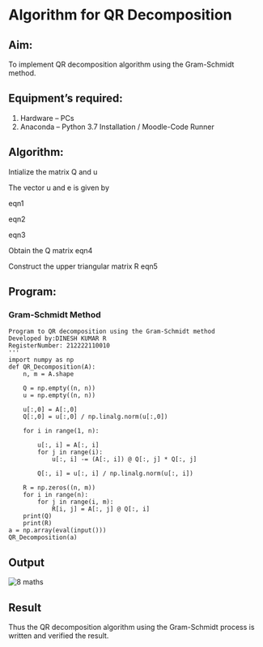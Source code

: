# Algorithm for QR Decomposition

## Aim:

To implement QR decomposition algorithm using the Gram-Schmidt method.

## Equipment’s required:

1.	Hardware – PCs
2.	Anaconda – Python 3.7 Installation / Moodle-Code Runner

## Algorithm:

Intialize the matrix Q and u

The vector u and e is given by

eqn1

eqn2

eqn3

Obtain the Q matrix
eqn4

Construct the upper triangular matrix R eqn5



## Program:

### Gram-Schmidt Method
```
Program to QR decomposition using the Gram-Schmidt method
Developed by:DINESH KUMAR R
RegisterNumber: 212222110010
'''
import numpy as np
def QR_Decomposition(A):
    n, m = A.shape
    
    Q = np.empty((n, n))
    u = np.empty((n, n))
    
    u[:,0] = A[:,0]
    Q[:,0] = u[:,0] / np.linalg.norm(u[:,0])
     
    for i in range(1, n):
        
        u[:, i] = A[:, i]
        for j in range(i):
            u[:, i] -= (A[:, i]) @ Q[:, j] * Q[:, j]
        
        Q[:, i] = u[:, i] / np.linalg.norm(u[:, i])
        
    R = np.zeros((n, m))
    for i in range(n):
        for j in range(i, m):
            R[i, j] = A[:, j] @ Q[:, i]
    print(Q)
    print(R)
a = np.array(eval(input()))
QR_Decomposition(a)

```

## Output

![8 maths](https://github.com/DINESH18032004/QRdecomposition/assets/119477784/181b5e06-3b63-412a-a316-eed6db1c806a)

## Result

Thus the QR decomposition algorithm using the Gram-Schmidt process is written and verified the result.
